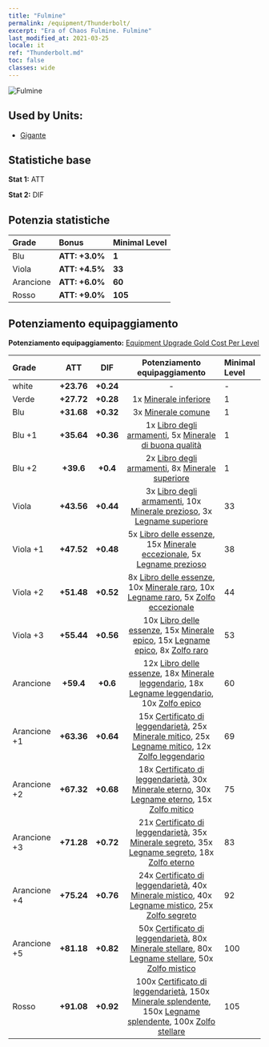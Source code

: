 ```yaml
---
title: "Fulmine"
permalink: /equipment/Thunderbolt/
excerpt: "Era of Chaos Fulmine. Fulmine"
last_modified_at: 2021-03-25
locale: it
ref: "Thunderbolt.md"
toc: false
classes: wide
---
```


  ![Fulmine](/images/e/e_6071.png)

## Used by Units:

* [Gigante](/it/units/Giant/) 


## Statistiche base
 **Stat 1:** ATT

 **Stat 2:** DIF

## Potenzia statistiche

  |     Grade    |   Bonus | Minimal Level | 
  |:-------------|:--------|:--------------| 
  | Blu | **ATT: +3.0%** | **1** | 
  | Viola | **ATT: +4.5%** | **33** | 
  | Arancione | **ATT: +6.0%** | **60** | 
  | Rosso | **ATT: +9.0%** | **105** | 


## Potenziamento equipaggiamento
 **Potenziamento equipaggiamento:** [Equipment Upgrade Gold Cost Per Level](/equipment/EquipmentUpgradeCostPerLevel/) 

  |          Grade      | ATT | DIF | Potenziamento equipaggiamento | Minimal Level |
  |:--------------------|:---------:|:---------:|:----------------:|:--------------|
  | white | **+23.76** | **+0.24** | - | - |
  | Verde | **+27.72** | **+0.28** | 1x [Minerale inferiore](/it/Items/mat_1/) | 1 |
  | Blu | **+31.68** | **+0.32** | 3x [Minerale comune](/it/Items/mat_6/) | 1 |
  | Blu +1 | **+35.64** | **+0.36** | 1x [Libro degli armamenti](/it/Items/mat_18/), 5x [Minerale di buona qualità](/it/Items/mat_12/) | 1 |
  | Blu +2 | **+39.6** | **+0.4** | 2x [Libro degli armamenti](/it/Items/mat_25/), 8x [Minerale superiore](/it/Items/mat_19/) | 1 |
  | Viola | **+43.56** | **+0.44** | 3x [Libro degli armamenti](/it/Items/mat_32/), 10x [Minerale prezioso](/it/Items/mat_26/), 3x [Legname superiore](/it/Items/mat_20/) | 33 |
  | Viola +1 | **+47.52** | **+0.48** | 5x [Libro delle essenze](/it/Items/mat_39/), 15x [Minerale eccezionale](/it/Items/mat_33/), 5x [Legname prezioso](/it/Items/mat_27/) | 38 |
  | Viola +2 | **+51.48** | **+0.52** | 8x [Libro delle essenze](/it/Items/mat_46/), 10x [Minerale raro](/it/Items/mat_40/), 10x [Legname raro](/it/Items/mat_41/), 5x [Zolfo eccezionale](/it/Items/mat_36/) | 44 |
  | Viola +3 | **+55.44** | **+0.56** | 10x [Libro delle essenze](/it/Items/mat_53/), 15x [Minerale epico](/it/Items/mat_47/), 15x [Legname epico](/it/Items/mat_48/), 8x [Zolfo raro](/it/Items/mat_43/) | 53 |
  | Arancione | **+59.4** | **+0.6** | 12x [Libro delle essenze](/it/Items/mat_60/), 18x [Minerale leggendario](/it/Items/mat_54/), 18x [Legname leggendario](/it/Items/mat_55/), 10x [Zolfo epico](/it/Items/mat_50/) | 60 |
  | Arancione +1 | **+63.36** | **+0.64** | 15x [Certificato di leggendarietà](/it/Items/mat_67/), 25x [Minerale mitico](/it/Items/mat_61/), 25x [Legname mitico](/it/Items/mat_62/), 12x [Zolfo leggendario](/it/Items/mat_57/) | 69 |
  | Arancione +2 | **+67.32** | **+0.68** | 18x [Certificato di leggendarietà](/it/Items/mat_74/), 30x [Minerale eterno](/it/Items/mat_68/), 30x [Legname eterno](/it/Items/mat_69/), 15x [Zolfo mitico](/it/Items/mat_64/) | 75 |
  | Arancione +3 | **+71.28** | **+0.72** | 21x [Certificato di leggendarietà](/it/Items/mat_81/), 35x [Minerale segreto](/it/Items/mat_75/), 35x [Legname segreto](/it/Items/mat_76/), 18x [Zolfo eterno](/it/Items/mat_71/) | 83 |
  | Arancione +4 | **+75.24** | **+0.76** | 24x [Certificato di leggendarietà](/it/Items/mat_88/), 40x [Minerale mistico](/it/Items/mat_82/), 40x [Legname mistico](/it/Items/mat_83/), 25x [Zolfo segreto](/it/Items/mat_78/) | 92 |
  | Arancione +5 | **+81.18** | **+0.82** | 50x [Certificato di leggendarietà](/it/Items/mat_95/), 80x [Minerale stellare](/it/Items/mat_89/), 80x [Legname stellare](/it/Items/mat_90/), 50x [Zolfo mistico](/it/Items/mat_85/) | 100 |
  | Rosso | **+91.08** | **+0.92** | 100x [Certificato di leggendarietà](/it/Items/mat_102/), 150x [Minerale splendente](/it/Items/mat_96/), 150x [Legname splendente](/it/Items/mat_97/), 100x [Zolfo stellare](/it/Items/mat_92/) | 105 |

